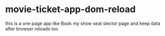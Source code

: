# movie-ticket-app-dom-reload
this is a one page app like Book my show seat slector page and keep data after browser reloads too
